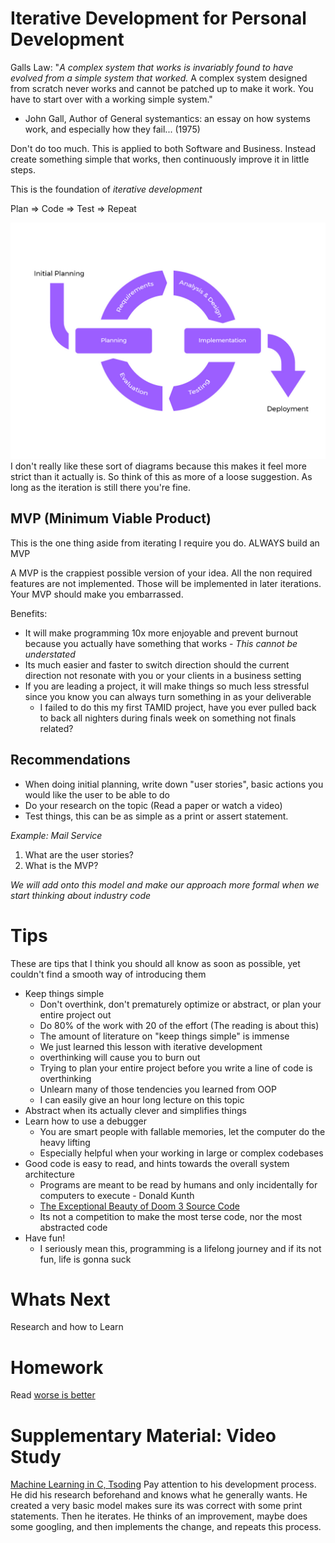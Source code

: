 # Iterative Development for Personal Development
Galls Law: "*A complex system that works is invariably found to have evolved from a simple system that worked.* A complex system designed from scratch never works and cannot be patched up to make it work. You have to start over with a working simple system."
- John Gall, Author of General systemantics: an essay on how systems work, and especially how they fail... (1975)

Don't do too much. This is applied to both Software and Business. Instead create something simple that works, then continuously improve it in little steps.

This is the foundation of *iterative development*

Plan => Code => Test => Repeat  

![IterativeDevelopment](./static/iterative_development.jpeg)
I don't really like these sort of diagrams because this makes it feel more strict than it actually is. So think of this as more of a loose suggestion. As long as the iteration is still there you're fine.

## MVP (Minimum Viable Product)
This is the one thing aside from iterating I require you do. ALWAYS build an MVP  

A MVP is the crappiest possible version of your idea. All the non required features are not implemented. Those will be implemented in later iterations. Your MVP should make you embarrassed.

Benefits:
* It will make programming 10x more enjoyable and prevent burnout because you actually have something that works - *This cannot be understated*
* Its much easier and faster to switch direction should the current direction not resonate with you or your clients in a business setting
* If you are leading a project, it will make things so much less stressful since you know you can always turn something in as your deliverable
    * I failed to do this my first TAMID project, have you ever pulled back to back all nighters during finals week on something not finals related?

## Recommendations 
* When doing initial planning, write down "user stories", basic actions you would like the user to be able to do
* Do your research on the topic (Read a paper or watch a video)
* Test things, this can be as simple as a print or assert statement. 

*Example: Mail Service*
1. What are the user stories?
2. What is the MVP?

*We will add onto this model and make our approach more formal when we start thinking about industry code*

# Tips
These are tips that I think you should all know as soon as possible, yet couldn't find a smooth way of introducing them
* Keep things simple 
    * Don't overthink, don't prematurely optimize or abstract, or plan your entire project out 
    * Do 80% of the work with 20 of the effort (The reading is about this)
    * The amount of literature on "keep things simple" is immense
    * We just learned this lesson with iterative development 
    * overthinking will cause you to burn out 
    * Trying to plan your entire project before you write a line of code is overthinking
    * Unlearn many of those tendencies you learned from OOP
    * I can easily give an hour long lecture on this topic
* Abstract when its actually clever and simplifies things
* Learn how to use a debugger
    * You are smart people with fallable memories, let the computer do the heavy lifting
    * Especially helpful when your working in large or complex codebases
* Good code is easy to read, and hints towards the overall system architecture
    * Programs are meant to be read by humans and only incidentally for computers to execute - Donald Kunth
    * [The Exceptional Beauty of Doom 3 Source Code](https://kotaku.com/the-exceptional-beauty-of-doom-3s-source-code-5975610)
    * Its not a competition to make the most terse code, nor the most abstracted code
* Have fun!
    * I seriously mean this, programming is a lifelong journey and if its not fun, life is gonna suck

# Whats Next
Research and how to Learn

# Homework
Read [worse is better](https://www.dreamsongs.com/WorseIsBetter.html)  

# Supplementary Material: Video Study
[Machine Learning in C, Tsoding](https://youtu.be/PGSba51aRYU?si=7nKjCw9fQHmndpyH)
Pay attention to his development process. He did his research beforehand and knows what he generally wants. He created a very basic model makes sure its was correct with some print statements. Then he iterates. He thinks of an improvement, maybe does some googling, and then implements the change, and repeats this process.
